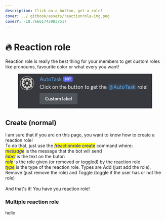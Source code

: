 ```yaml
---
description: Click on a button, get a role!
cover: ../.gitbook/assets/reactionrole-img.png
coverY: -18.766617429837517
---
```


# 🔥 Reaction role

Reaction role is really the best thing for your members to get custom roles like pronoums, favourite color or what every you want!

<figure><img src="../.gitbook/assets/reactionrole-img.png" alt=""><figcaption></figcaption></figure>

## Create (normal)

I am sure that if you are on this page, you want to know how to create a reaction role!\
To do that, just use the <mark style="color:blue;">/reactionrole create</mark> command where:\
_<mark style="color:blue;">message</mark>_ is the message that the bot will send\
_<mark style="color:blue;">label</mark>_ is the text on the buton\
_<mark style="color:blue;">role</mark>_ is the role given (or removed or toggled) by the reaction role\
_<mark style="color:blue;">type</mark>_ is the type of the reaction role. Types are Add (just add the role), Remove (just remove the role) and Toggle (toggle if the user has or not the role)\
\
And that's it! You have you reaction role!

### Multiple reaction role

hello

